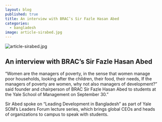```yaml
---
layout: blog
published: true
title: An interview with BRAC’s Sir Fazle Hasan Abed
categories:
  - bangladesh
image: article-sirabed.jpg
---
```

![article-sirabed.jpg]({{site.baseurl}}/assets/img/posts/article-sirabed.jpg)

## An interview with BRAC’s Sir Fazle Hasan Abed

“Women are the managers of poverty, in the sense that women manage poor households, looking after the children, their food, their needs, If the managers of poverty are women, why not also managers of development?” said  founder and chairperson of BRAC Sir Fazle Hasan Abed to students at the Yale School of Management on September 30.”

Sir Abed spoke on “Leading Development in Bangladesh” as part of Yale SOM’s Leaders Forum lecture series, which brings global CEOs and heads of organizations to campus to speak with students.
